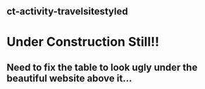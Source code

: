 ## ct-activity-travelsitestyled

# Under Construction Still!!

## Need to fix the table to look ugly under the beautiful website above it...
